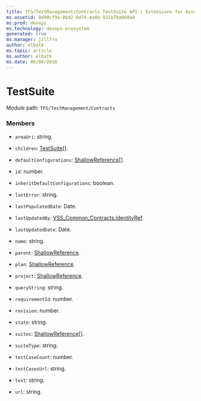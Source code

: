 ```yaml
---
title: TFS/TestManagement/Contracts TestSuite API | Extensions for Azure DevOps Services
ms.assetid: 8d90cf9a-86d2-8d74-ea8b-931b7ba060a4
ms.prod: devops
ms.technology: devops-ecosystem
generated: true
ms.manager: jillfra
author: elbatk
ms.topic: article
ms.author: elbatk
ms.date: 08/04/2016
---
```


# TestSuite

Module path: `TFS/TestManagement/Contracts`


### Members

* `areaUri`: string. 

* `children`: [TestSuite](../../../TFS/TestManagement/Contracts/TestSuite.md)[].

* `defaultConfigurations`: [ShallowReference](../../../TFS/TestManagement/Contracts/ShallowReference.md)[]. 

* `id`: number. 

* `inheritDefaultConfigurations`: boolean. 

* `lastError`: string. 

* `lastPopulatedDate`: Date. 

* `lastUpdatedBy`: [VSS_Common_Contracts.IdentityRef](../../../VSS/WebApi/Contracts/IdentityRef.md). 

* `lastUpdatedDate`: Date. 

* `name`: string. 

* `parent`: [ShallowReference](../../../TFS/TestManagement/Contracts/ShallowReference.md). 

* `plan`: [ShallowReference](../../../TFS/TestManagement/Contracts/ShallowReference.md). 

* `project`: [ShallowReference](../../../TFS/TestManagement/Contracts/ShallowReference.md). 

* `queryString`: string. 

* `requirementId`: number. 

* `revision`: number. 

* `state`: string. 

* `suites`: [ShallowReference](../../../TFS/TestManagement/Contracts/ShallowReference.md)[]. 

* `suiteType`: string. 

* `testCaseCount`: number. 

* `testCasesUrl`: string. 

* `text`: string. 

* `url`: string. 

